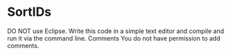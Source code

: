 # SortIDs


DO NOT use Eclipse.  Write this code in a simple text editor and compile and run it via the command line.
Comments
You do not have permission to add comments.
